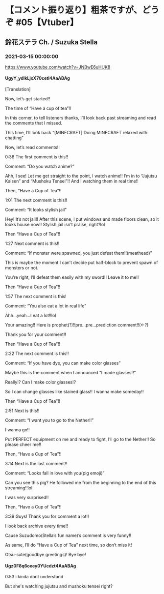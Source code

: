 # 【コメント振り返り】粗茶ですが、どうぞ #05【Vtuber】
## 鈴花ステラ Ch. / Suzuka Stella
### 2021-03-15 00:00:00
https://www.youtube.com/watch?v=JNBwE6uHUK8
#### UgyY_ydlkLjxX70cetl4AaABAg
[Translation]

Now, let’s get started!!

The time of “Have a cup of tea”!!

In this corner, to tell listeners thanks, I’ll look back past streaming and read the comments that I missed.

This time, I’ll look back “[MINECRAFT] Doing MINECRAFT relaxed with chatting”

Now, let’s read comments!!



0:38 The first comment is this!!

Comment: “Do you watch anime?”

Ahh, I see!  Let me get straight to the point, I watch anime!! I’m in to “Jujutsu Kaisen” and “Mushoku Tensei”!! And I watching them in real time!!

Then, “Have a Cup of Tea”!!



1:01 The next comment is this!!

Comment: “It looks stylish jail”

Hey! It’s not jail!! After this scene, I put windows and made floors clean, so it looks house now!! Stylish jail isn’t praise, right?lol

Then “Have a Cup of Tea”!!



1:27 Next comment is this!!

Comment: “If monster were spawned, you just defeat them!!(meathead)”

This is maybe the moment I can’t decide put half-block to prevent spawn of monsters or not.

You’re right, I’ll defeat them easily with my sword!! Leave it to me!!

Then “Have a Cup of Tea”!!



1:57 The next comment is this!

Comment: “You also eat a lot in real life”

Ahh...yeah...I eat a lot!!lol

Your amazing!! Here is prophet(?)!!pre...pre...prediction comment!!(←?)

Thank you for your comment!!

Then “Have a Cup of Tea”!!



2:22 The next comment is this!!

Comment: “If you have dye, you can make color glasses”

Maybe this is the comment when I announced “I made glasses!!”

Really!? Can I make color glasses!?

So I can change glasses like stained glass!! I wanna make someday!!

Then “Have a Cup of Tea”!!



2:51 Next is this!!

Comment: “I want you to go to the Nether!!”

I wanna go!!

Put PERFECT equipment on me and ready to fight, I’ll go to the Nether!! So please cheer me!!

Then, “Have a Cup of Tea”!!



3:14 Next is the last comment!!

Comment: “Looks fall in love with you(pig emoji)”

Can you see this pig? He followed me from the beginning to the end of this streaming!!lol

I was very surprised!!

Then, “Have a Cup of Tea”!!



3:39 Guys! Thank you for comment a lot!!

I look back archive every time!!

Cause Suzudomo(Stella’s fun name)’s comment is very funny!!

As same, I’ll do “Have a Cup of Tea” next time, so don’t miss it!

Otsu-sute(goodbye greetings)! Bye bye!

#### Ugz0F8q6oeey0YUcdzt4AaABAg
0:53 i kinda dont understand 

But she's watching jujutsu and mushoku tensei right?

